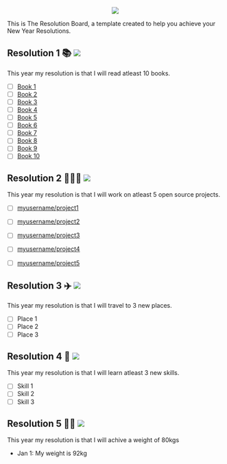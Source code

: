 <div align="center">
  <img src="https://i.imgur.com/thKzPkw.png">
</div>

This is The Resolution Board, a template created to help you achieve your New Year Resolutions.  

## Resolution 1 📚 ![](https://img.shields.io/badge/progress-80%25-green.svg)
This year my resolution is that I will read atleast 10 books.

- [ ] [Book 1](#)
- [ ] [Book 2](#)
- [ ] [Book 3](#)
- [ ] [Book 4](#)
- [ ] [Book 5](#)
- [ ] [Book 6](#)
- [ ] [Book 7](#)
- [ ] [Book 8](#)
- [ ] [Book 9](#)
- [ ] [Book 10](#)

## Resolution 2 👨🏻‍💻 ![](https://img.shields.io/badge/progress-50%25-yellow.svg)

This year my resolution is that I will work on atleast 5 open source projects.

- [ ] [myusername/project1](#)
- [ ] [myusername/project2](#)
- [ ] [myusername/project3](#)
- [ ] [myusername/project4](#)
- [ ] [myusername/project5](#)


## Resolution 3 ✈️ ![](https://img.shields.io/badge/progress-10%25-red.svg)
This year my resolution is that I will travel to 3 new places.

- [ ] Place 1
- [ ] Place 2
- [ ] Place 3

## Resolution 4 🤝 ![](https://img.shields.io/badge/progress-90%25-green.svg)
This year my resolution is that I will learn atleast 3 new skills.

- [ ] Skill 1
- [ ] Skill 2
- [ ] Skill 3

## Resolution 5 💪🏼 ![](https://img.shields.io/badge/completed-100%25-darkgreen.svg)
This year my resolution is that I will achive a weight of 80kgs

* Jan 1: My weight is 92kg
